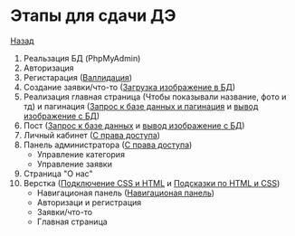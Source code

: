 # Этапы для сдачи ДЭ
[Назад](README.md)

1. Реальзация БД (PhpMyAdmin)
1. Авторизация
1. Регистарация ([Валлидация](validate.md))
1. Создание заявки/что-то ([Загрузка изображение в БД](load-img.md))
1. Реализация главная страница (Чтобы показывали название, фото и тд) и пагинация ([Запрос к базе данных и пагинация](database-query-and-pagination.md) и [вывод изображение с БД](img.md))
1. Пост ([Запрос к базе данных](database-query-and-pagination.md) и [вывод изображение с БД](img.md))
1. Личный кабинет ([С права доступа](access_rights.md))
1. Панель администратора ([С права доступа](access_rights.md))
    - Управление категория
    - Управление заявки
1. Страница "О нас"
1. Верстка ([Подключение CSS и HTML](linkStyle.md) и [Подсказки по HTML и CSS]())
    - Навигационая панель ([Навигационая панель](nav.md))
    - Авторизаци и регистрация
    - Заявки/что-то
    - Главная страница
